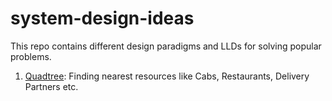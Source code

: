 # system-design-ideas

This repo contains different design paradigms and LLDs for solving popular problems.

1. [Quadtree](./Quadtree): Finding nearest resources like Cabs, Restaurants, Delivery Partners etc.

